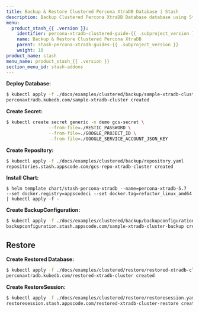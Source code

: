 ```yaml
---
title: Backup & Restore Clustered Percona XtraDB Database | Stash
description: Backup Clustered Percona XtraDB Database database using Stash
menu:
  product_stash_{{ .version }}:
    identifier: percona-xtradb-clustered-guide-{{ .subproject_version }}
    name: Backup & Restore Clustered Percona XtraDB
    parent: stash-percona-xtradb-guides-{{ .subproject_version }}
    weight: 10
product_name: stash
menu_name: product_stash_{{ .version }}
section_menu_id: stash-addons
---
```


**Deploy Database:**

```bash
$ kubectl apply -f ./docs/examples/clustered/backup/sample-xtradb-cluster.yaml
perconaxtradb.kubedb.com/sample-xtradb-cluster created
```

**Create Secret:**
```bash
$ kubectl create secret generic -n demo gcs-secret \
                --from-file=./RESTIC_PASSWORD \
                --from-file=./GOOGLE_PROJECT_ID \
                --from-file=./GOOGLE_SERVICE_ACCOUNT_JSON_KEY
```

**Create Repository:**

```bash
$ kubectl apply -f ./docs/examples/clustered/backup/repository.yaml
repositories.stash.appscode.com/gcs-repo-xtradb-cluster created
```

**Install Chart:**

```console
$ helm template chart/stash-percona-xtradb --name=percona-xtradb-5.7  --set docker.registry=appscodeci --set docker.tag=refactor_linux_amd64 | kubectl apply -f -
```

**Create BackupConfiguration:**

```bash
$ kubectl apply -f ./docs/examples/clustered/backup/backupconfiguration.yaml 
backupconfiguration.stash.appscode.com/sample-xtradb-cluster-backup created
```

## Restore

**Create Restored Database:**

```bash
$ kubectl apply -f ./docs/examples/clustered/restore/restored-xtradb-cluster.yaml 
perconaxtradb.kubedb.com/restored-xtradb-cluster created
```

**Create RestoreSession:**
```bash
$ kubectl apply -f ./docs/examples/clustered/restore/restoresession.yaml
restoresession.stash.appscode.com/restored-xtradb-cluster-restore created
```